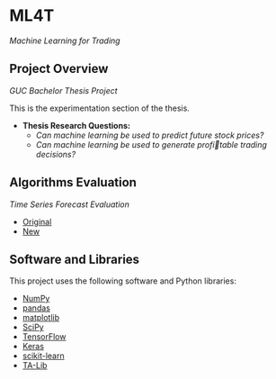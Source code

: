 # ML4T
*Machine Learning for Trading*

## Project Overview
*GUC Bachelor Thesis Project*

This is the experimentation section of the thesis. 
* **Thesis Research Questions:**
  * *Can machine learning be used to predict future stock prices?*
  * *Can machine learning be used to generate profitable trading decisions?*

## Algorithms Evaluation
*Time Series Forecast Evaluation*

* [Original](https://github.com/ahmedhamdi96/ML4T/blob/master/machine_learning/original_evaluation.md)
* [New](https://github.com/ahmedhamdi96/ML4T/blob/master/machine_learning/new_evaluation.md)

## Software and Libraries
This project uses the following software and Python libraries:

* [NumPy](http://www.numpy.org/)
* [pandas](http://pandas.pydata.org/)
* [matplotlib](https://matplotlib.org/index.html)
* [SciPy](https://www.scipy.org/)
* [TensorFlow](https://www.tensorflow.org)
* [Keras](https://keras.io/)
* [scikit-learn](http://scikit-learn.org/stable/)
* [TA-Lib](https://mrjbq7.github.io/ta-lib/doc_index.html)